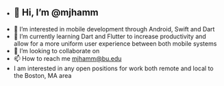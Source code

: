 - 👋 Hi, I’m @mjhamm
  --
- 👀 I’m interested in mobile development through Android, Swift and Dart
- 🌱 I’m currently learning Dart and Flutter to increase productivity and allow for a more uniform user experience between both mobile systems
- 💞️ I’m looking to collaborate on 
- 📫 How to reach me mjhamm@bu.edu
- I am interested in any open positions for work both remote and local to the Boston, MA area

<!---
mjhamm/mjhamm is a ✨ special ✨ repository because its `README.md` (this file) appears on your GitHub profile.
You can click the Preview link to take a look at your changes.
--->
